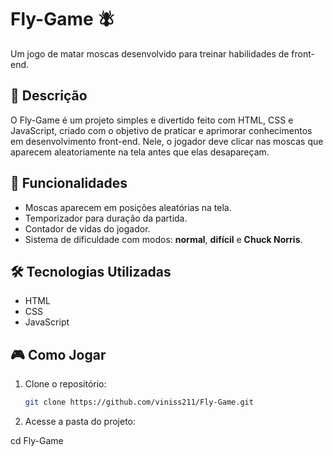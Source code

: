 # Fly-Game 🪰

Um jogo de matar moscas desenvolvido para treinar habilidades de front-end.

## 📝 Descrição

O Fly-Game é um projeto simples e divertido feito com HTML, CSS e JavaScript, criado com o objetivo de praticar e aprimorar conhecimentos em desenvolvimento front-end. Nele, o jogador deve clicar nas moscas que aparecem aleatoriamente na tela antes que elas desapareçam.

## 🚀 Funcionalidades

- Moscas aparecem em posições aleatórias na tela.
- Temporizador para duração da partida.
- Contador de vidas do jogador.
- Sistema de dificuldade com modos: **normal**, **difícil** e **Chuck Norris**.

## 🛠️ Tecnologias Utilizadas

- HTML
- CSS
- JavaScript

## 🎮 Como Jogar

1. Clone o repositório:
   ```bash
   git clone https://github.com/viniss211/Fly-Game.git


2. Acesse a pasta do projeto:

cd Fly-Game



